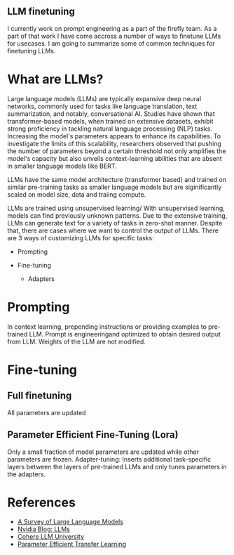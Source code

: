 ## LLM finetuning
I currently work on prompt engineering as a part of the firefly team. As a part of that work I have come accross a number of ways to finetune LLMs for usecases. I am going to summarize some of common techniques for finetuning LLMs.


# What are LLMs? 
Large language models (LLMs) are typically expansive deep neural networks, commonly used for tasks like language translation, text summarization, and notably, conversational AI. Studies have shown that transformer-based models, when trained on extensive datasets, exhibit strong proficiency in tackling natural language processing (NLP) tasks. Increasing the model's parameters appears to enhance its capabilities. To investigate the limits of this scalability, researchers observed that pushing the number of parameters beyond a certain threshold not only amplifies the model's capacity but also unveils context-learning abilities that are absent in smaller language models like BERT.

LLMs have the same model architecture (transformer based) and trained on similar pre-training tasks as smaller language models but are siginificantly scaled on model size, data and traiing compute.

LLMs are trained using unsupervised learning/ With unsupervised learning, models can find previously unknown patterns. Due to the extensive training, LLMs can generate text for a variety of tasks in zero-shot manner. Despite that, there are cases where we want to control the output of LLMs. There are 3 ways of customizing LLMs for specific tasks:
- Prompting

- Fine-tuning
    - Adapters

# Prompting
In context learning, prepending instructions or providing examples to pre-trained LLM. Prompt is engineeringand optimized to obtain desired output from LLM. Weights of the LLM are not modified.

# Fine-tuning 

## Full finetuning
All parameters are updated
## Parameter Efficient Fine-Tuning (Lora)
Only a small fraction of model parameters are updated while other parameters
are frozen. Adapter-tuning: Inserts additional task-specific layers between the
layers of pre-trained LLMs and only tunes parameters in the adapters.  

# References
- [A Survey of Large Language Models](https://arxiv.org/abs/2303.18223)
- [Nvidia Blog: LLMs](https://www.nvidia.com/en-us/glossary/data-science/large-language-models/)
- [Cohere LLM University](https://docs.cohere.com/docs/intro-large-language-models)
- [Parameter Efficient Transfer Learning](https://arxiv.org/abs/1902.00751)



<!-- Due to a plugin called `jekyll-titles-from-headings` which is supported by GitHub Pages by default. The above header (in the markdown file) will be automatically used as the pages title.

If the file does not start with a header, then the post title will be derived from the filename.

This is a sample blog post. You can talk about all sorts of fun things here.

---

### This is a header

#### Some T-SQL Code

```tsql
SELECT This, [Is], A, Code, Block -- Using SSMS style syntax highlighting
    , REVERSE('abc')
FROM dbo.SomeTable s
    CROSS JOIN dbo.OtherTable o;
```

#### Some PowerShell Code

```powershell
Write-Host "This is a powershell Code block";

# There are many other languages you can use, but the style has to be loaded first

ForEach ($thing in $things) {
    Write-Output "It highlights it using the GitHub style"
}
``` -->

    
